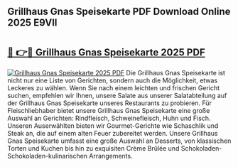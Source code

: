 ## Grillhaus Gnas Speisekarte PDF Download Online 2025 E9VII

# <h2><a href="http://gc710s.nevu.top/?p=Grillhaus+Gnas+Speisekarte">🔗 👉🔴 Grillhaus Gnas Speisekarte 2025 PDF</a></h2>

[![Grillhaus Gnas Speisekarte 2025 PDF](https://i.imgur.com/dBaPXMq.png)](http://gc710s.nevu.top/?p=Grillhaus+Gnas+Speisekarte)
Die Grillhaus Gnas Speisekarte ist nicht nur eine Liste von Gerichten, sondern auch die Möglichkeit, etwas Leckeres zu wählen. Wenn Sie nach einem leichten und frischen Gericht suchen, empfehlen wir Ihnen, unsere Salate aus unserer Salatabteilung auf der Grillhaus Gnas Speisekarte unseres Restaurants zu probieren. Für Fleischliebhaber bietet unsere Grillhaus Gnas Speisekarte eine große Auswahl an Gerichten: Rindfleisch, Schweinefleisch, Huhn und Fisch. Unseren Auserwählten bieten wir Gourmet-Gerichte wie Schaschlik und Steak an, die auf einem alten Feuer zubereitet werden. Unsere Grillhaus Gnas Speisekarte umfasst eine große Auswahl an Desserts, von klassischen Torten und Kuchen bis hin zu exquisiten Crème Brûlée und Schokoladen-Schokoladen-kulinarischen Arrangements.
